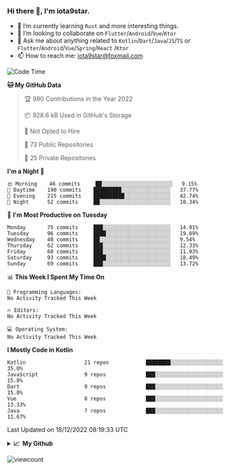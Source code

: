 ### Hi there 👋, I'm iota9star.

- 🌱 I’m currently learning `Rust` and more interesting things.
- 👯 I’m looking to collaborate on `Flutter`/`Android`/`Vue`/`Ktor`
- 💬 Ask me about anything related to `Kotlin`/`Dart`/`Java`/`JS`/`TS` or `Flutter`/`Android`/`Vue`/`Spring`/`React`
  /`Ktor`
- 📫 How to reach me: [iota9star@foxmail.com](iota9star@foxmail.com)



<!--START_SECTION:waka-->
![Code Time](http://img.shields.io/badge/Code%20Time-3%2C090%20hrs%2054%20mins-blue)

**🐱 My GitHub Data** 

> 🏆 990 Contributions in the Year 2022
 > 
> 📦 928.6 kB Used in GitHub's Storage 
 > 
> 🚫 Not Opted to Hire
 > 
> 📜 73 Public Repositories 
 > 
> 🔑 25 Private Repositories  
 > 
**I'm a Night 🦉** 

```text
🌞 Morning    46 commits     ██░░░░░░░░░░░░░░░░░░░░░░░   9.15% 
🌆 Daytime    190 commits    █████████░░░░░░░░░░░░░░░░   37.77% 
🌃 Evening    215 commits    ██████████░░░░░░░░░░░░░░░   42.74% 
🌙 Night      52 commits     ██░░░░░░░░░░░░░░░░░░░░░░░   10.34%

```
📅 **I'm Most Productive on Tuesday** 

```text
Monday       75 commits     ███░░░░░░░░░░░░░░░░░░░░░░   14.91% 
Tuesday      96 commits     ████░░░░░░░░░░░░░░░░░░░░░   19.09% 
Wednesday    48 commits     ██░░░░░░░░░░░░░░░░░░░░░░░   9.54% 
Thursday     62 commits     ███░░░░░░░░░░░░░░░░░░░░░░   12.33% 
Friday       60 commits     ███░░░░░░░░░░░░░░░░░░░░░░   11.93% 
Saturday     93 commits     ████░░░░░░░░░░░░░░░░░░░░░   18.49% 
Sunday       69 commits     ███░░░░░░░░░░░░░░░░░░░░░░   13.72%

```


📊 **This Week I Spent My Time On** 

```text
💬 Programming Languages: 
No Activity Tracked This Week

🔥 Editors: 
No Activity Tracked This Week

💻 Operating System: 
No Activity Tracked This Week

```

**I Mostly Code in Kotlin** 

```text
Kotlin                   21 repos            ████████░░░░░░░░░░░░░░░░░   35.0% 
JavaScript               9 repos             ███░░░░░░░░░░░░░░░░░░░░░░   15.0% 
Dart                     9 repos             ███░░░░░░░░░░░░░░░░░░░░░░   15.0% 
Vue                      8 repos             ███░░░░░░░░░░░░░░░░░░░░░░   13.33% 
Java                     7 repos             ███░░░░░░░░░░░░░░░░░░░░░░   11.67%

```



 Last Updated on 18/12/2022 08:19:33 UTC
<!--END_SECTION:waka-->

<details>
  <summary><b>📈&nbsp;&nbsp;My Github</b></summary>
  <br>
  <img src='https://github-profile-trophy.vercel.app/?username=iota9star'>
  <img src='https://bad-apple-github-readme.vercel.app/api?show_bg=1&username=iota9star&hide_title=true'>
  <img src='http://cr-skills-chart-widget.azurewebsites.net/api/api?username=iota9star'>
</details>


![viewcount](https://count.getloli.com/get/@iota9star?theme=rule34)
